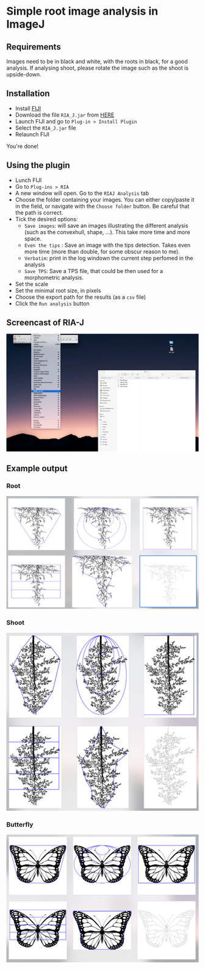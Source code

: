 # Simple root image analysis in ImageJ

## Requirements

Images need to be in black and white, with the roots in black, for a good analysis. If analysing shoot, please rotate the image such as the shoot is upside-down. 

## Installation


- Install [FIJI](https://fiji.sc/)
- Download the file `RIA_J.jar` from [HERE](https://github.com/guillaumelobet/RIA/raw/master/RIA_J.jar)
- Launch FIJI and go to `Plug-in > Install Plugin`
- Select the `RIA_J.jar` file
- Relaunch FIJI

You're done!


## Using the plugin

- Lunch FIJI
- Go to `Plug-ins > RIA`
- A new window will open. Go to the `RIAJ Analysis` tab
- Choose the folder containing your images. You can either copy/paste it in the field, or navigate with the `Choose folder` button. Be careful that the path is correct. 
- Tick the desired options:
  - `Save images`: will save an images illustrating the different analysis (such as the convexhull, shape, ...). This take more time and more space.
  - `Even the tips` : Save an image with the tips detection. Takes even more time (more than double, for some obscur reason to me). 
  - `Verbatim`: print in the log windown the current step perfomed in the analysis
  - `Save TPS`: Save a TPS file, that could be then used for a morphometric analysis. 
- Set the scale
- Set the minimal root size, in pixels
- Choose the export path for the results (as a `csv` file) 
- Click the `Run analysis` button

## Screencast of RIA-J

[![IMAGE ALT TEXT HERE](/img/video.png)](https://www.youtube.com/watch?v=xgBFaJgVdyE)

## Example output

### Root

![example output](/img/output.png)

### Shoot

![example output](/img/output_2.png)


### Butterfly

![example output](/img/output_3.png)
